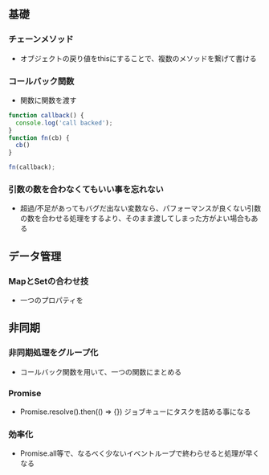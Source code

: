 ## 基礎
### チェーンメソッド
- オブジェクトの戻り値をthisにすることで、複数のメソッドを繋げて書ける
### コールバック関数
- 関数に関数を渡す
```js
function callback() {
  console.log('call backed');
}
function fn(cb) {
  cb()
}

fn(callback);
```
### 引数の数を合わなくてもいい事を忘れない
- 超過/不足があってもバグだ出ない変数なら、パフォーマンスが良くない引数の数を合わせる処理をするより、そのまま渡してしまった方がよい場合もある


## データ管理
### MapとSetの合わせ技
- 一つのプロパティを

## 非同期
### 非同期処理をグループ化
- コールバック関数を用いて、一つの関数にまとめる

### Promise
- Promise.resolve().then(() => {}) ジョブキューにタスクを詰める事になる

### 効率化
- Promise.all等で、なるべく少ないイベントループで終わらせると処理が早くなる